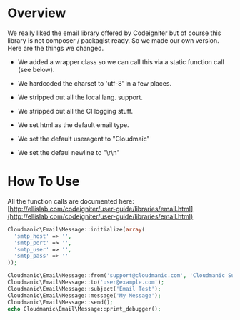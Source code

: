 # Overview 

We really liked the email library offered by Codeigniter but of course this library is not composer / packagist ready. So we made our own version. Here are the things we changed.

* We added a wrapper class so we can call this via a static function call (see below).

* We hardcoded the charset to 'utf-8' in a few places.

* We stripped out all the local lang. support.

* We stripped out all the CI logging stuff.

* We set html as the default email type.

* We set the default useragent to "Cloudmaic"

* We set the defaul newline to "\r\n"

# How To Use

All the function calls are documented here: [http://ellislab.com/codeigniter/user-guide/libraries/email.html](http://ellislab.com/codeigniter/user-guide/libraries/email.html)


```php
Cloudmanic\Email\Message::initialize(array(
  'smtp_host' => '',
  'smtp_port' => '',
  'smtp_user' => '',
  'smtp_pass' => ''
));

Cloudmanic\Email\Message::from('support@cloudmanic.com', 'Cloudmanic Support');
Cloudmanic\Email\Message::to('user@example.com'); 
Cloudmanic\Email\Message::subject('Email Test');
Cloudmanic\Email\Message::message('My Message');	
Cloudmanic\Email\Message::send();
echo Cloudmanic\Email\Message::print_debugger();
```
